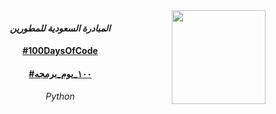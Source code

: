 
<img align="right" width="150" height="150" src="https://pbs.twimg.com/profile_images/1084013687004893184/fUYnr5lF.jpg">

  <h4 align="center">
  <em>
المبادرة السعودية للمطورين 
  </em>
  <br />
  
  <h4 align="center">
  <a  href="https://twitter.com/hashtag/100DaysOfCode?src=hash">
#100DaysOfCode
  </a>
  <br />
  
  
<h4 align="center">
  <a  href="https://twitter.com/hashtag/100_%D9%8A%D9%88%D9%85_%D8%A8%D8%B1%D9%85%D8%AC%D8%A9?src=hash">
#١٠٠_يوم_برمجه  
  </a>
  <br />
  
  <h6 align="center">
  <em>
    Python
  </em>
  <br />
